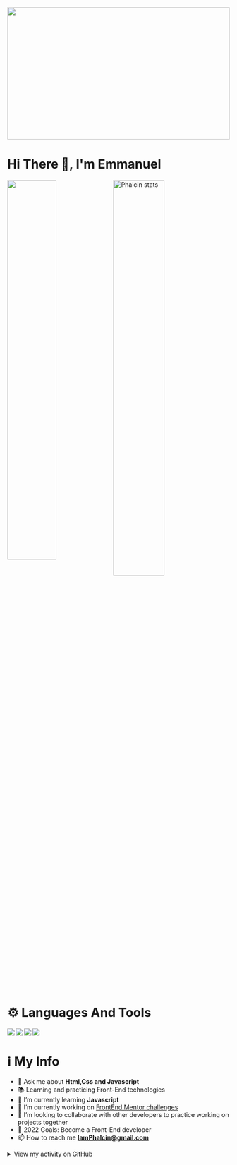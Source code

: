 

<img width="100%" height="300px" src="https://i.pinimg.com/originals/b5/d1/33/b5d133200ff4ddcfccc6f0a1756e394b.gif"/>

# Hi There 👋, I'm Emmanuel

<img align="left" width="47%" src="https://github-readme-stats.vercel.app/api?username=Phalcin&show_icons=true&theme=radical" />

<img align="left" alt="Phalcin stats" width="48%"  src="https://github-readme-stats.vercel.app/api/top-langs/?username=phalcin&layout=compact&theme=tokyonight" /><br />


# ⚙ Languages And Tools

<p><img align="left"  src="https://img.shields.io/badge/html5-%23E34F26.svg?style=for-the-badge&logo=html5&logoColor=white" /></p>

<p><img align="left"  src="https://img.shields.io/badge/css3-%231572B6.svg?style=for-the-badge&logo=css3&logoColor=white" /></p>

<p><img  align="left" src="https://img.shields.io/badge/SASS-hotpink.svg?style=for-the-badge&logo=SASS&logoColor=white" /></p>

<p><img  src="https://img.shields.io/badge/javascript-%23323330.svg?style=for-the-badge&logo=javascript&logoColor=%23F7DF1E" /></p>


# ℹ My Info

  - 💬 Ask me about **Html,Css and Javascript**
  - 📚 Learning and practicing Front-End technologies
  - 🌱 I’m currently learning **Javascript**
  - 🔭 I’m currently working on [FrontEnd Mentor challenges](https://www.frontendmentor.io/profile/Phalcin)
  - 👯 I’m looking to collaborate with other developers to practice working on projects together 
  - 🎯 2022 Goals: Become a Front-End developer
  - 📫 How to reach me **IamPhalcin@gmail.com**
  
   <details>
<summary>View my activity on GitHub</summary>

![Github stats](https://github-readme-stats.vercel.app/api?username=phalcin&show_icons=true&locale=en)

![github streak](https://github-readme-streak-stats.herokuapp.com/?user=phalcin&)

</details>

 
